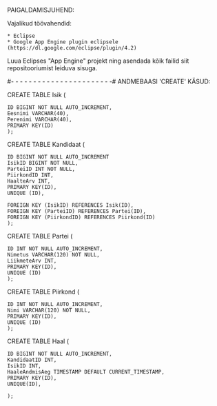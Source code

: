 PAIGALDAMISJUHEND:

Vajalikud töövahendid:

	* Eclipse
	* Google App Engine plugin eclipsele (https://dl.google.com/eclipse/plugin/4.2)

Luua Eclipses "App Engine" projekt ning asendada kõik failid siit repositooriumist leiduva sisuga.


#- - - - - - - - - - - - - - - - - - - - - - -#
	ANDMEBAASI 'CREATE' KÄSUD:

CREATE TABLE Isik (

	ID BIGINT NOT NULL AUTO_INCREMENT,  
	Eesnimi VARCHAR(40), 
	Perenimi VARCHAR(40),
	PRIMARY KEY(ID)
	);
	
CREATE TABLE Kandidaat (

	ID BIGINT NOT NULL AUTO_INCREMENT
	IsikID BIGINT NOT NULL,
	ParteiID INT NOT NULL, 
	PiirkondID INT,
	HaalteArv INT,
	PRIMARY KEY(ID),
	UNIQUE (ID),
	
	FOREIGN KEY (IsikID) REFERENCES Isik(ID),
	FOREIGN KEY (ParteiID) REFERENCES Partei(ID),
	FOREIGN KEY (PiirkondID) REFERENCES Piirkond(ID)
	);
	
CREATE TABLE Partei (

	ID INT NOT NULL AUTO_INCREMENT,
	Nimetus VARCHAR(120) NOT NULL,
	LiikmeteArv INT,
	PRIMARY KEY(ID),
	UNIQUE (ID)
	);
	
CREATE TABLE Piirkond (

	ID INT NOT NULL AUTO_INCREMENT,
	Nimi VARCHAR(120) NOT NULL,
	PRIMARY KEY(ID),
	UNIQUE (ID)
	);
	
	
	
	
	
CREATE TABLE Haal (

	ID BIGINT NOT NULL AUTO_INCREMENT,  
	KandidaatID INT, 
	IsikID INT,
	HaaleAndmisAeg TIMESTAMP DEFAULT CURRENT_TIMESTAMP,
	PRIMARY KEY(ID),
	UNIQUE(ID),
	
	);
